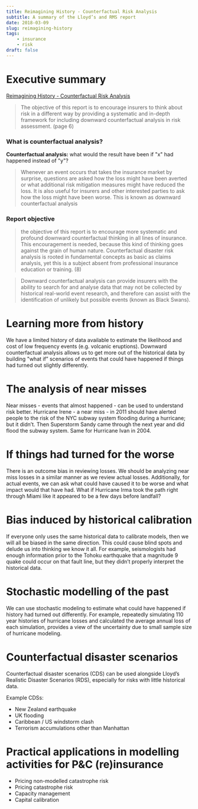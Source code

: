```yaml
---
title: Reimagining History - Counterfactual Risk Analysis
subtitle: A summary of the Lloyd’s and RMS report
date: 2018-03-09
slug: reimagining-history
tags:
    - insurance
    - risk
draft: false
---
```


# Executive summary

[Reimagining History - Counterfactual Risk Analysis](https://www.lloyds.com/~/media/files/news-and-insight/risk-insight/2017/reimagining-history.pdf)

> The objective of this report is to encourage insurers to think about risk in a different way by providing a systematic and in-depth framework for including downward counterfactual analysis in risk assessment. (page 6)

### What is counterfactual analysis?

**Counterfactual analysis:**  what would the result have been if "x" had happened instead of "y"?

> Whenever an event occurs that takes the insurance market by surprise, questions are asked how the loss might have been averted or what additional risk mitigation measures might have reduced the loss. It is also useful for insurers and other interested parties to ask how the loss might have been worse. This is known as downward counterfactual analysis 

### Report objective

> the objective of this report is to encourage more systematic and profound downward counterfactual thinking in all lines of insurance. This encouragement is needed, because this kind of thinking goes against the grain of human nature. Counterfactual disaster risk analysis is rooted in fundamental concepts as basic as claims analysis, yet this is a subject absent from professional insurance education or training. (8)

> Downward counterfactual analysis can provide insurers with the ability to search for and analyse data that may not be collected by historical real-world event research, and therefore can assist with the identification of unlikely but possible events (known as Black Swans).

# Learning more from history

We have a limited history of data available to estimate the likelihood and cost of low frequency events (e.g. volcanic eruptions). Downward counterfactual analysis allows us to get more out of the historical data by building "what if” scenarios of events that could have happened if things had turned out slightly differently.

# The analysis of near misses

Near misses - events that almost happened - can be used to understand risk better. Hurricane Irene - a near miss - in 2011 should have alerted people to the risk of the NYC subway system flooding during a hurricane; but it didn’t. Then Superstorm Sandy came through the next year and did flood the subway system. Same for Hurricane Ivan in 2004. 

# If things had turned for the worse

There is an outcome bias in reviewing losses. We should be analyzing near miss losses in a similar manner as we review actual losses. Additionally, for actual events, we can ask what could have caused it to be worse and what impact would that have had. What if Hurricane Irma took the path right through Miami like it appeared to be a few days before landfall?

# Bias induced by historical calibration

If everyone only uses the same historical data to calibrate models, then we will all be biased in the same direction. This could cause blind spots and delude us into thinking we know it all. For example, seismologists had enough information  prior to the Tohoku earthquake that a magnitude 9 quake could occur on that fault line, but they didn’t properly interpret the historical data. 

# Stochastic modelling of the past

We can use stochastic modeling to estimate what could have happened if history had turned out differently. For example, repeatedly simulating 110 year histories of hurricane losses and calculated the average annual loss of each simulation, provides a view of the uncertainty due to small sample size of hurricane modeling. 

# Counterfactual disaster scenarios

Counterfactual disaster scenarios (CDS) can be used alongside Lloyd’s Realistic Disaster Scenarios (RDS), especially for risks with little historical data. 

Example CDSs:
- New Zealand earthquake
- UK flooding
- Caribbean / US windstorm clash
- Terrorism accumulations other than Manhattan 

# Practical applications in modelling activities for P&C (re)insurance

- Pricing non-modelled catastrophe risk
- Pricing catastrophe risk
- Capacity management
- Capital calibration 

